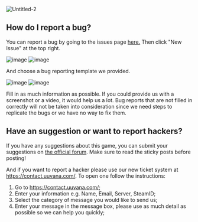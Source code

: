 ![Untitled-2](https://user-images.githubusercontent.com/28383557/160372340-5ee0672a-4028-4868-bb29-ebe687740baa.png)


## How do I report a bug?
You can report a bug by going to the issues page [here.](https://github.com/Uuvana-Studios/longvinter-windows-client/issues) Then click "New Issue" at the top right.

![image](https://user-images.githubusercontent.com/28383557/160373947-eca2cb42-030e-4ed9-b0fc-98eaf4094e15.png#gh-dark-mode-only)
![image](https://user-images.githubusercontent.com/28383557/160377215-f7020d35-fa5b-4f78-8c45-759ae2b5e680.png#gh-light-mode-only)


And choose a bug reporting template we provided.

![image](https://user-images.githubusercontent.com/28383557/160374634-4c33648e-86a8-457e-9065-070d20ef8748.png#gh-dark-mode-only)
![image](https://user-images.githubusercontent.com/28383557/160377327-79fe390a-4e19-43ed-b661-d2aa2449a416.png#gh-light-mode-only)


Fill in as much information as possible. If you could provide us with a screenshot or a video, it would help us a lot. Bug reports that are not filled in correctly will not be taken into consideration since we need steps to replicate the bugs or we have no way to fix them. 


## Have an suggestion or want to report hackers?

If you have any suggestions about this game, you can submit your suggestions on [the official forum](https://forum.uuvana.com/t/suggestions). Make sure to read the sticky posts before posting!

And if you want to report a hacker please use our new ticket system at https://contact.uuvana.com/. To open one follow the instructions:
1. Go to https://contact.uuvana.com/;
2. Enter your information e.g. Name, Email, Server, SteamID;
3. Select the category of message you would like to send us;
4. Enter your message in the message box, please use as much detail as possible so we can help you quickly;
